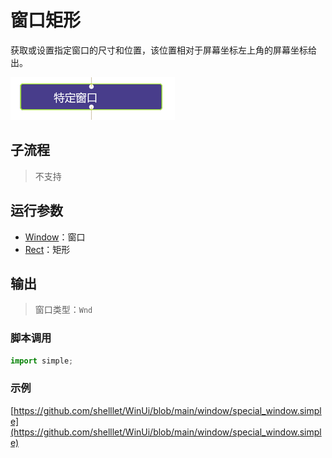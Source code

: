 # 窗口矩形 
获取或设置指定窗口的尺寸和位置，该位置相对于屏幕坐标左上角的屏幕坐标给出。

![action](./images/2022-11-27_143849.png ':size=90%')

## 子流程
> 不支持

## 运行参数

* [Window](../../types/Wnd.md)：窗口
* [Rect](../../types/Rect.md)：矩形


## 输出

> 窗口类型：`Wnd`


### 脚本调用

```python
import simple;

```

### 示例

[https://github.com/shelllet/WinUi/blob/main/window/special_window.simple](https://github.com/shelllet/WinUi/blob/main/window/special_window.simple)
